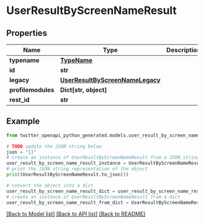 # UserResultByScreenNameResult


## Properties

Name | Type | Description | Notes
------------ | ------------- | ------------- | -------------
**typename** | [**TypeName**](TypeName.md) |  | 
**id** | **str** |  | 
**legacy** | [**UserResultByScreenNameLegacy**](UserResultByScreenNameLegacy.md) |  | 
**profilemodules** | **Dict[str, object]** |  | 
**rest_id** | **str** |  | 

## Example

```python
from twitter_openapi_python_generated.models.user_result_by_screen_name_result import UserResultByScreenNameResult

# TODO update the JSON string below
json = "{}"
# create an instance of UserResultByScreenNameResult from a JSON string
user_result_by_screen_name_result_instance = UserResultByScreenNameResult.from_json(json)
# print the JSON string representation of the object
print(UserResultByScreenNameResult.to_json())

# convert the object into a dict
user_result_by_screen_name_result_dict = user_result_by_screen_name_result_instance.to_dict()
# create an instance of UserResultByScreenNameResult from a dict
user_result_by_screen_name_result_from_dict = UserResultByScreenNameResult.from_dict(user_result_by_screen_name_result_dict)
```
[[Back to Model list]](../README.md#documentation-for-models) [[Back to API list]](../README.md#documentation-for-api-endpoints) [[Back to README]](../README.md)


